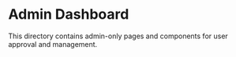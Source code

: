 # Admin Dashboard

This directory contains admin-only pages and components for user approval and management. 
